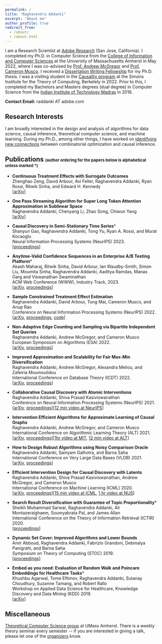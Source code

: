 ```yaml
---
permalink: /
title: "Raghavendra Addanki"
excerpt: "About me"
author_profile: true
redirect_from: 
  - /about/
  - /about.html
---
```


I am a Research Scientist at [Adobe Research](https://research.adobe.com/) (San Jose, California). I completed my Ph.D. in Computer Science from the [College of Information and Computer Sciences](https://www.cics.umass.edu/) at the University of Massachusetts Amherst in May 2022, where I was co-advised by [Prof. Andrew McGregor](https://people.cs.umass.edu/~mcgregor/) and [Prof. Cameron Musco](https://people.cs.umass.edu/~cmusco/). I received a [Dissertation Writing Fellowship](https://www.cics.umass.edu/news/bonab-addanki-awarded-college-s-dissertation-writing-fellowships) for my Ph.D. thesis. I was a visiting student in the [Causality program](https://simons.berkeley.edu/programs/Causality2022) at the Simons Institute for the Theory of Computing, Berkelely in 2022. Prior to this, I completed my Bachelors and Masters degrees (dual degree) in Computer Science from the [Indian Institute of Technology Madras](https://www.iitm.ac.in/) in 2016.

**Contact Email:** raddanki AT adobe.com

<!---**Internships:** *If you are a Ph.D. student looking for internship opportunities for Summer 2024 in theoretical computer science or causal inference, please send me an email with your research interests and apply [here](https://adobe.wd5.myworkdayjobs.com/external_experienced/job/San-Jose/XMLNAME-2024-Intern--Research-Scientist-Engineer_R141275).*
--->

Research Interests
------
I am broadly interested in the design and analysis of algorithms for data science, causal inference, theoretical computer science, and machine learning. During my Ph.D., among other things, I have worked on [identifying new connections](https://scholarworks.umass.edu/dissertations_2/2587/) between combinatorial optimization and causal inference.

Publications <font size=2>(author ordering for the papers below is alphabetical unless marked *)</font> 
------
- **Continuous Treatment Effects with Surrogate Outcomes**
  <br> Zhenghao Zeng, David Arbour, Avi Feller, Raghavendra Addanki, Ryan
  Rossi, Ritwik Sinha, and Edward H. Kennedy
  <br>[[arXiv](https://arxiv.org/abs/2402.00168)]
  
- **One Pass Streaming Algorithm for Super Long Token Attention Approximation in Sublinear Space**
  <br>Raghavendra Addanki, Chenyang Li, Zhao Song, Chiwun Yang
  <br>[[arXiv](https://arxiv.org/abs/2311.14652)]
  
- **Causal Discovery in Semi-Stationary Time Series***
  <br> Shanyun Gao, Raghavendra Addanki, Tong Yu, Ryan A. Rossi, and Murat Kocaoglu
  <br> Neural Information Processing Systems (NeurIPS) 2023.
   <br> [[proceedings](https://openreview.net/pdf?id=dYeUvLUxBQ)]
  
- **Anytime-Valid Confidence Sequences in an Enterprise A/B Testing Platform***
  <br> Akash Maharaj, Ritwik Sinha, David Arbour, Ian Waudby-Smith, Simon Liu, Moumita Sinha, Raghavendra Addanki, Aaditya Ramdas, Manas Garg and Viswanathan Swaminathan
   <br> ACM Web Conference (WWW), Industry Track, 2023.
   <br> [[arXiv](https://arxiv.org/abs/2302.10108), [proceedings](https://dl.acm.org/doi/fullHtml/10.1145/3543873.3584635)]
  
- **Sample Constrained Treatment Effect Estimation**
  <br> Raghavendra Addanki, David Arbour, Tung Mai, Cameron Musco, and Anup Rao
   <br> Conference on Neural Information Processing Systems (NeurIPS) 2022.
  <br>[[arXiv](https://arxiv.org/abs/2210.06594), [proceedings](https://openreview.net/forum?id=4X0q4uJ1fR), [code](https://github.com/raddanki/Sample-Constrained-Treatment-Effect-Estimation)]
  
- **Non-Adaptive Edge Counting and Sampling via Bipartite Independent Set Queries**
<br> Raghavendra Addanki, Andrew McGregor, and Cameron Musco
<br> European Symposium on Algorithms (ESA) 2022.
<br> [[arXiv](https://arxiv.org/abs/2207.02817), [proceedings](https://drops.dagstuhl.de/opus/volltexte/2022/16940/)]
  
- **Improved Approximation and Scalability for Fair Max-Min Diversification**
<br> Raghavendra Addanki, Andrew McGregor, Alexandra Meliou, and Zafeiria Moumoulidou
<br> International Conference on Database Theory (ICDT) 2022.
<br> [[arXiv](https://arxiv.org/abs/2201.06678), [proceedings](https://drops.dagstuhl.de/opus/volltexte/2022/15881/pdf/LIPIcs-ICDT-2022-7.pdf)]

 - **Collaborative Causal Discovery with Atomic Interventions**
<br> Raghavendra Addanki, Shiva Prasad Kasiviswanathan
<br> Conference on Neural Information Processing Systems (NeurIPS) 2021.
<br> [[arXiv](https://arxiv.org/abs/2106.03028), [proceedings](https://papers.nips.cc/paper/2021/hash/6a1a681b16826ba2e48fedb229db3b65-Abstract.html)][[12 min video at NeurIPS](https://slideslive.com/38968274)]

- **Intervention Efficient Algorithms for Approximate Learning of Causal Graphs**
<br> Raghavendra Addanki, Andrew McGregor, and Cameron Musco
<br> International Conference on Algorithmic Learning Theory (ALT) 2021.
<br> [[arXiv](https://arxiv.org/abs/2012.13976), [proceedings](https://proceedings.mlr.press/v132/addanki21a.html)][[1hr video at MIT](https://www.youtube.com/watch?v=7UbGv3qtNSA), [12 min video at ALT](https://www.youtube.com/watch?v=inAVnFzMJT0)]

- **How to Design Robust Algorithms using Noisy Comparison Oracle**
<br> Raghavendra Addanki, Sainyam Galhotra, and Barna Saha
<br> International Conference on Very Large Data Bases (VLDB) 2021.
<br> [[arXiv](https://arxiv.org/abs/2105.05782), [proceedings](http://www.vldb.org/pvldb/vol14/p1703-galhotra.pdf)]

- **Efficient Intervention Design for Causal Discovery with Latents**
		<br>	Raghavendra Addanki, Shiva Prasad Kasiviswanathan, Andrew McGregor, and Cameron Musco
		<br>	International Conference on Machine Learning (ICML) 2020.
		<br>	[[arXiv](https://arxiv.org/abs/2005.11736), [proceedings](https://proceedings.mlr.press/v119/addanki20a)][[15 min video at ICML](https://slideslive.com/38927624), [1 hr video at NUS](https://www.youtube.com/watch?v=BKi199W-Quo)]
		
- **Search Result Diversification with Guarantee of Topic Proportionality***
			<br> Sheikh Muhammad Sarwar, Raghavendra Addanki, Ali Montazeralghaem, Soumyabrata Pal, and James Allan
			<br> International Conference on the Theory of Information Retrieval (ICTIR) 2020.
      <br> [[proceedings](https://dl.acm.org/doi/10.1145/3409256.3409839)]
      
- **Dynamic Set Cover: Improved Algorithms and Lower Bounds**
		<br> Amir Abboud, Raghavendra Addanki, Fabrizio Grandoni, Debmalya Panigrahi, and Barna Saha
		<br> Symposium on Theory of Computing (STOC) 2019.
		<br> [[proceedings](https://dl.acm.org/doi/10.1145/3313276.3316376)]

- **Embed as you need: Evaluation of Random Walk and Poincare Embeddings for Healthcare Tasks***
			<br> Khushbu Agarwal, Tome Eftimov, Raghavendra Addanki, Sutanay Choudhury, Suzanne Tamang, and Robert Rallo
			<br> Workshop on Applied Data Science for Healthcare, Knowledge Discovery and Data Mining (KDD) 2019.
			<br> [[arXiv](https://arxiv.org/abs/1907.08650)]

Miscellaneous
------
[Theoretical Computer Science group](http://groups.cs.umass.edu/theory/) at UMass Amherst. There is a weekly theory seminar every semester -- if you are interested in giving a talk, please let one of the [organizers](https://groups.cs.umass.edu/theory/theory-seminar/) know.
